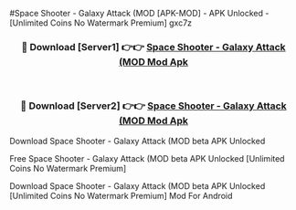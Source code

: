 #Space Shooter - Galaxy Attack (MOD [APK-MOD] - APK Unlocked - [Unlimited Coins No Watermark Premium] gxc7z



<div align="center">

<h3>🔴 Download [Server1] 👉👉 <a href="https://momento.my/?title=Space_Shooter_-_Galaxy_Attack_(MOD">Space Shooter - Galaxy Attack (MOD Mod Apk</a></h3><br>

<h3>🔴 Download [Server2] 👉👉 <a href="https://momento.my/?title=Space_Shooter_-_Galaxy_Attack_(MOD">Space Shooter - Galaxy Attack (MOD Mod Apk</a></h3>
</div>



Download Space Shooter - Galaxy Attack (MOD beta APK Unlocked

Free Space Shooter - Galaxy Attack (MOD beta APK Unlocked [Unlimited Coins No Watermark Premium]

Download Space Shooter - Galaxy Attack (MOD beta APK Unlocked [Unlimited Coins No Watermark Premium] Mod For Android
